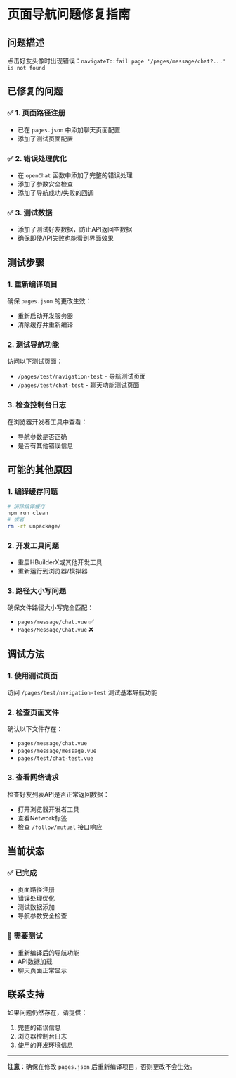 # 页面导航问题修复指南

## 问题描述
点击好友头像时出现错误：`navigateTo:fail page '/pages/message/chat?...' is not found`

## 已修复的问题

### ✅ 1. 页面路径注册
- 已在 `pages.json` 中添加聊天页面配置
- 添加了测试页面配置

### ✅ 2. 错误处理优化
- 在 `openChat` 函数中添加了完整的错误处理
- 添加了参数安全检查
- 添加了导航成功/失败的回调

### ✅ 3. 测试数据
- 添加了测试好友数据，防止API返回空数据
- 确保即使API失败也能看到界面效果

## 测试步骤

### 1. 重新编译项目
确保 `pages.json` 的更改生效：
- 重新启动开发服务器
- 清除缓存并重新编译

### 2. 测试导航功能
访问以下测试页面：
- `/pages/test/navigation-test` - 导航测试页面
- `/pages/test/chat-test` - 聊天功能测试页面

### 3. 检查控制台日志
在浏览器开发者工具中查看：
- 导航参数是否正确
- 是否有其他错误信息

## 可能的其他原因

### 1. 编译缓存问题
```bash
# 清除编译缓存
npm run clean
# 或者
rm -rf unpackage/
```

### 2. 开发工具问题
- 重启HBuilderX或其他开发工具
- 重新运行到浏览器/模拟器

### 3. 路径大小写问题
确保文件路径大小写完全匹配：
- `pages/message/chat.vue` ✅
- `Pages/Message/Chat.vue` ❌

## 调试方法

### 1. 使用测试页面
访问 `/pages/test/navigation-test` 测试基本导航功能

### 2. 检查页面文件
确认以下文件存在：
- `pages/message/chat.vue`
- `pages/message/message.vue`
- `pages/test/chat-test.vue`

### 3. 查看网络请求
检查好友列表API是否正常返回数据：
- 打开浏览器开发者工具
- 查看Network标签
- 检查 `/follow/mutual` 接口响应

## 当前状态

### ✅ 已完成
- 页面路径注册
- 错误处理优化
- 测试数据添加
- 导航参数安全检查

### 🔄 需要测试
- 重新编译后的导航功能
- API数据加载
- 聊天页面正常显示

## 联系支持

如果问题仍然存在，请提供：
1. 完整的错误信息
2. 浏览器控制台日志
3. 使用的开发环境信息

---

**注意**：确保在修改 `pages.json` 后重新编译项目，否则更改不会生效。

